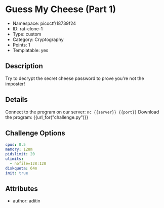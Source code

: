# Guess My Cheese (Part 1)

- Namespace: picoctf/18739f24
- ID: rat-clone-1
- Type: custom
- Category: Cryptography
- Points: 1
- Templatable: yes


## Description

Try to decrypt the secret cheese password to prove you're not the imposter!

## Details

Connect to the program on our server: `nc {{server}} {{port}}`
Download the program: {{url_for("challenge.py")}}

## Challenge Options

```yaml
cpus: 0.5
memory: 128m
pidslimit: 20
ulimits:
  - nofile=128:128
diskquota: 64m
init: true
```

## Attributes

- author: aditin
